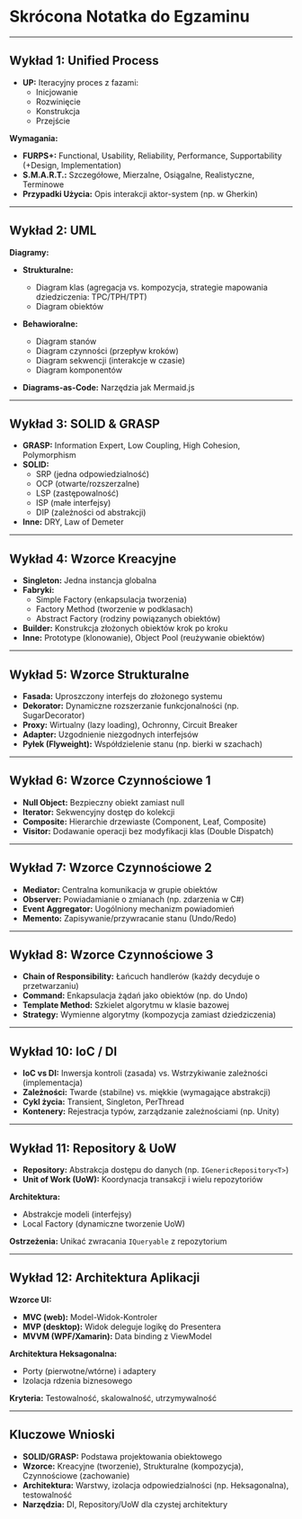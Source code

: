 # Skrócona Notatka do Egzaminu

---

## Wykład 1: Unified Process

- **UP:** Iteracyjny proces z fazami:
    - Inicjowanie
    - Rozwinięcie
    - Konstrukcja
    - Przejście

**Wymagania:**

- **FURPS+:** Functional, Usability, Reliability, Performance, Supportability (+Design, Implementation)
- **S.M.A.R.T.:** Szczegółowe, Mierzalne, Osiągalne, Realistyczne, Terminowe
- **Przypadki Użycia:** Opis interakcji aktor-system (np. w Gherkin)

---

## Wykład 2: UML

**Diagramy:**

- **Strukturalne:**
    - Diagram klas (agregacja vs. kompozycja, strategie mapowania dziedziczenia: TPC/TPH/TPT)
    - Diagram obiektów
- **Behawioralne:**
    - Diagram stanów
    - Diagram czynności (przepływ kroków)
    - Diagram sekwencji (interakcje w czasie)
    - Diagram komponentów

- **Diagrams-as-Code:** Narzędzia jak Mermaid.js

---

## Wykład 3: SOLID & GRASP

- **GRASP:** Information Expert, Low Coupling, High Cohesion, Polymorphism
- **SOLID:**
    - SRP (jedna odpowiedzialność)
    - OCP (otwarte/rozszerzalne)
    - LSP (zastępowalność)
    - ISP (małe interfejsy)
    - DIP (zależności od abstrakcji)
- **Inne:** DRY, Law of Demeter

---

## Wykład 4: Wzorce Kreacyjne

- **Singleton:** Jedna instancja globalna
- **Fabryki:**
    - Simple Factory (enkapsulacja tworzenia)
    - Factory Method (tworzenie w podklasach)
    - Abstract Factory (rodziny powiązanych obiektów)
- **Builder:** Konstrukcja złożonych obiektów krok po kroku
- **Inne:** Prototype (klonowanie), Object Pool (reużywanie obiektów)

---

## Wykład 5: Wzorce Strukturalne

- **Fasada:** Uproszczony interfejs do złożonego systemu
- **Dekorator:** Dynamiczne rozszerzanie funkcjonalności (np. SugarDecorator)
- **Proxy:** Wirtualny (lazy loading), Ochronny, Circuit Breaker
- **Adapter:** Uzgodnienie niezgodnych interfejsów
- **Pyłek (Flyweight):** Współdzielenie stanu (np. bierki w szachach)

---

## Wykład 6: Wzorce Czynnościowe 1

- **Null Object:** Bezpieczny obiekt zamiast null
- **Iterator:** Sekwencyjny dostęp do kolekcji
- **Composite:** Hierarchie drzewiaste (Component, Leaf, Composite)
- **Visitor:** Dodawanie operacji bez modyfikacji klas (Double Dispatch)

---

## Wykład 7: Wzorce Czynnościowe 2

- **Mediator:** Centralna komunikacja w grupie obiektów
- **Observer:** Powiadamianie o zmianach (np. zdarzenia w C#)
- **Event Aggregator:** Uogólniony mechanizm powiadomień
- **Memento:** Zapisywanie/przywracanie stanu (Undo/Redo)

---

## Wykład 8: Wzorce Czynnościowe 3

- **Chain of Responsibility:** Łańcuch handlerów (każdy decyduje o przetwarzaniu)
- **Command:** Enkapsulacja żądań jako obiektów (np. do Undo)
- **Template Method:** Szkielet algorytmu w klasie bazowej
- **Strategy:** Wymienne algorytmy (kompozycja zamiast dziedziczenia)

---

## Wykład 10: IoC / DI

- **IoC vs DI:** Inwersja kontroli (zasada) vs. Wstrzykiwanie zależności (implementacja)
- **Zależności:** Twarde (stabilne) vs. miękkie (wymagające abstrakcji)
- **Cykl życia:** Transient, Singleton, PerThread
- **Kontenery:** Rejestracja typów, zarządzanie zależnościami (np. Unity)

---

## Wykład 11: Repository & UoW

- **Repository:** Abstrakcja dostępu do danych (np. `IGenericRepository<T>`)
- **Unit of Work (UoW):** Koordynacja transakcji i wielu repozytoriów

**Architektura:**

- Abstrakcje modeli (interfejsy)
- Local Factory (dynamiczne tworzenie UoW)

**Ostrzeżenia:** Unikać zwracania `IQueryable` z repozytorium

---

## Wykład 12: Architektura Aplikacji

**Wzorce UI:**

- **MVC (web):** Model-Widok-Kontroler
- **MVP (desktop):** Widok deleguje logikę do Presentera
- **MVVM (WPF/Xamarin):** Data binding z ViewModel

**Architektura Heksagonalna:**

- Porty (pierwotne/wtórne) i adaptery
- Izolacja rdzenia biznesowego

**Kryteria:** Testowalność, skalowalność, utrzymywalność

---

## Kluczowe Wnioski

- **SOLID/GRASP:** Podstawa projektowania obiektowego
- **Wzorce:** Kreacyjne (tworzenie), Strukturalne (kompozycja), Czynnościowe (zachowanie)
- **Architektura:** Warstwy, izolacja odpowiedzialności (np. Heksagonalna), testowalność
- **Narzędzia:** DI, Repository/UoW dla czystej architektury

